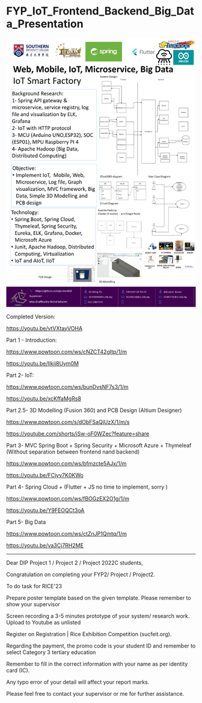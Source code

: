 # FYP_IoT_Frontend_Backend_Big_Data_Presentation

![image](https://raw.githubusercontent.com/junxian428/FYP_IoT_Frontend_Backend_Big_Data_Presentation/main/IoT_SmartFactory.png)

Completed Version:

https://youtu.be/vtVXtayVOHA

Part 1 - Introduction:

https://www.powtoon.com/ws/cNZCT42gItp/1/m

https://youtu.be/Ilkij8Uym0M

Part 2- IoT:

https://www.powtoon.com/ws/bunDvsNF7s3/1/m

https://youtu.be/xcKffaMgRs8

Part 2.5- 3D Modelling (Fusion 360) and PCB Design (Altium Designer)

https://www.powtoon.com/s/dObFSaQjUzX/1/m/s

https://youtube.com/shorts/jSw-oF0WZec?feature=share

Part 3- MVC Spring Boot + Spring Security + Microsoft Azure + Thymeleaf (Without separation between frontend nand backend)

https://www.powtoon.com/ws/bfmzcte5AJx/1/m

https://youtu.be/FCjyv7K0KWo

Part 4- Spring Cloud + (Flutter + JS no time to implement, sorry )

https://www.powtoon.com/ws/fBOGzEX2O1g/1/m

https://youtu.be/Y9FEOQCt3oA

Part 5- Big Data

https://www.powtoon.com/ws/ctZnJP1Qmtq/1/m

https://youtu.be/va3Cj7RH2ME

____________________________________________________________________________________________

Dear DIP Project 1 / Project 2 / Project 2022C students,


Congratulation on completing your FYP2/ Project / Project2.


To do task for RICE'23

	
Prepare poster template based on the given template. Please remember to show your supervisor

	
Screen recording a 3-5 minutes prototype of your system/ research work. Upload to Youtube as unlisted

	
Register on Registration | Rice Exhibition Competition (sucfeit.org). 
	
  
Regarding the payment, the promo code is your student ID and remember to select Category 3 tertiary education

	
Remember to fill in the correct information with your name as per identity card (IC).

	
Any typo error of your detail will affect your report marks.

Please feel free to contact your supervisor or me for further assistance.



